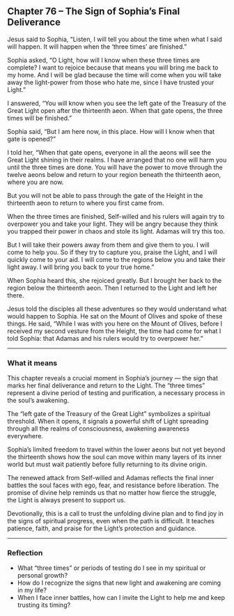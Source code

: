 ## Chapter 76 – The Sign of Sophia’s Final Deliverance

Jesus said to Sophia, “Listen, I will tell you about the time when what I said will happen. It will happen when the ‘three times’ are finished.”

Sophia asked, “O Light, how will I know when these three times are complete? I want to rejoice because that means you will bring me back to my home. And I will be glad because the time will come when you will take away the light-power from those who hate me, since I have trusted your Light.”

I answered, “You will know when you see the left gate of the Treasury of the Great Light open after the thirteenth aeon. When that gate opens, the three times will be finished.”

Sophia said, “But I am here now, in this place. How will I know when that gate is opened?”

I told her, “When that gate opens, everyone in all the aeons will see the Great Light shining in their realms. I have arranged that no one will harm you until the three times are done. You will have the power to move through the twelve aeons below and return to your region beneath the thirteenth aeon, where you are now. 

But you will not be able to pass through the gate of the Height in the thirteenth aeon to return to where you first came from.

When the three times are finished, Self-willed and his rulers will again try to overpower you and take your light. They will be angry because they think you trapped their power in chaos and stole its light. Adamas will try this too.

But I will take their powers away from them and give them to you. I will come to help you. So if they try to capture you, praise the Light, and I will quickly come to your aid. I will come to the regions below you and take their light away. I will bring you back to your true home.”

When Sophia heard this, she rejoiced greatly. But I brought her back to the region below the thirteenth aeon. Then I returned to the Light and left her there.

Jesus told the disciples all these adventures so they would understand what would happen to Sophia. He sat on the Mount of Olives and spoke of these things. He said, “While I was with you here on the Mount of Olives, before I received my second vesture from the Height, the time had come for what I told Sophia: that Adamas and his rulers would try to overpower her.”

---

### What it means

This chapter reveals a crucial moment in Sophia’s journey — the sign that marks her final deliverance and return to the Light. The “three times” represent a divine period of testing and purification, a necessary process in the soul’s awakening.

The “left gate of the Treasury of the Great Light” symbolizes a spiritual threshold. When it opens, it signals a powerful shift of Light spreading through all the realms of consciousness, awakening awareness everywhere.

Sophia’s limited freedom to travel within the lower aeons but not yet beyond the thirteenth shows how the soul can move within many layers of its inner world but must wait patiently before fully returning to its divine origin.

The renewed attack from Self-willed and Adamas reflects the final inner battles the soul faces with ego, fear, and resistance before liberation. The promise of divine help reminds us that no matter how fierce the struggle, the Light is always present to support us.

Devotionally, this is a call to trust the unfolding divine plan and to find joy in the signs of spiritual progress, even when the path is difficult. It teaches patience, faith, and praise for the Light’s protection and guidance.

---

### Reflection

* What “three times” or periods of testing do I see in my spiritual or personal growth?
* How do I recognize the signs that new light and awakening are coming in my life?
* When I face inner battles, how can I invite the Light to help me and keep trusting its timing?
